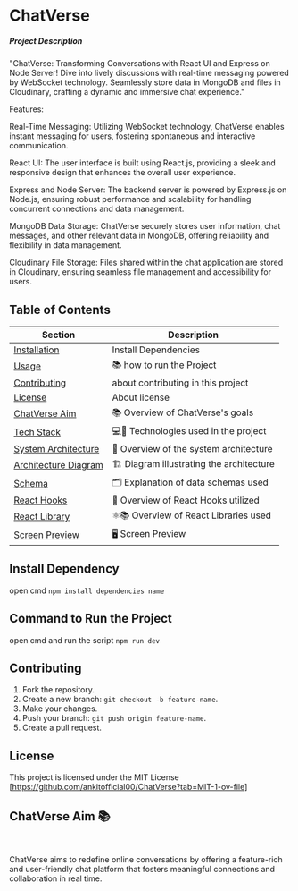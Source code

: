 # ChatVerse

##### Project Description 

 "ChatVerse: Transforming Conversations with React UI and Express on Node Server! Dive into lively discussions with real-time messaging powered by WebSocket technology. Seamlessly store data in MongoDB and files in Cloudinary, crafting a dynamic and immersive chat experience." 

 Features:

Real-Time Messaging: Utilizing WebSocket technology, ChatVerse enables instant messaging for users, fostering spontaneous and interactive communication.

React UI: The user interface is built using React.js, providing a sleek and responsive design that enhances the overall user experience.

Express and Node Server: The backend server is powered by Express.js on Node.js, ensuring robust performance and scalability for handling concurrent connections and data management.

MongoDB Data Storage: ChatVerse securely stores user information, chat messages, and other relevant data in MongoDB, offering reliability and flexibility in data management.

Cloudinary File Storage: Files shared within the chat application are stored in Cloudinary, ensuring seamless file management and accessibility for users.



## Table of Contents


| Section                 | Description                                  |
|-------------------------|----------------------------------------------|
| [Installation](#installation-)        |  Install Dependencies   
| [Usage](#usage-)        | 📚 how to run the Project 
| [Contributing](#contributing-)        |  about contributing in this project            |  
| [License](#license-)        |  About license            |         |         |
| [ChatVerse Aim](#chatVerse-aim-)        | 📚 Overview of ChatVerse's goals            |
| [Tech Stack](#tech-stack-)             | 💻🔧 Technologies used in the project         |
| [System Architecture](#system-architecture-)    | 🏰 Overview of the system architecture      |
| [Architecture Diagram](#architecture-diagram-)   | 🏗️ Diagram illustrating the architecture   |
| [Schema](#schema-)                  | 🗂 Explanation of data schemas used          |
| [React Hooks](#react-hooks-)            | 🎣 Overview of React Hooks utilized          |
| [React Library](#react-library-)         | ⚛️📚 Overview of React Libraries used        |
| [Screen Preview](#screen-preview-)         | 🖥️ Screen Preview        |


## Install Dependency  
 open cmd
``` npm install dependencies name ```



## Command to  Run the Project   
 open cmd and run the script
``` npm run dev  ```

  
 ## Contributing
1. Fork the repository.
2. Create a new branch: `git checkout -b feature-name`.
3. Make your changes.
4. Push your branch: `git push origin feature-name`.
5. Create a pull request.

## License
This project is licensed under the MIT License [https://github.com/ankitofficial00/ChatVerse?tab=MIT-1-ov-file]


## ChatVerse Aim 📚 
<br/>

ChatVerse aims to redefine online conversations by offering a feature-rich and user-friendly chat platform that fosters meaningful connections and collaboration in real time.